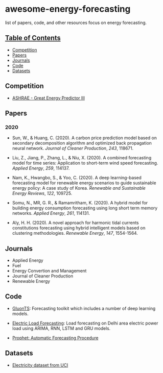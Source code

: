 # awesome-energy-forecasting
list of papers, code, and other resources focus on energy forecasting. 

## [Table of Contents]()

* [Competition](#ompetition)
* [Papers](#Papers)
* [Journals](#Journals)
* [Code](#Code)
* [Datasets](#Datasets)





## Competition

* [ASHRAE - Great Energy Predictor III](https://www.kaggle.com/c/ashrae-energy-prediction)




## Papers

### 2020


- Sun, W., & Huang, C. (2020). A carbon price prediction model based on secondary decomposition algorithm and optimized back propagation neural network. *Journal of Cleaner Production*, *243*, 118671.

- Liu, Z., Jiang, P., Zhang, L., & Niu, X. (2020). A combined forecasting model for time series: Application to short-term wind speed forecasting. *Applied Energy*, *259*, 114137.

- Nam, K., Hwangbo, S., & Yoo, C. (2020). A deep learning-based forecasting model for renewable energy scenarios to guide sustainable energy policy: A case study of Korea. *Renewable and Sustainable Energy Reviews*, *122*, 109725.

- Somu, N., MR, G. R., & Ramamritham, K. (2020). A hybrid model for building energy consumption forecasting using long short term memory networks. *Applied Energy*, *261*, 114131.

- Aly, H. H. (2020). A novel approach for harmonic tidal currents constitutions forecasting using hybrid intelligent models based on clustering methodologies. *Renewable Energy*, *147*, 1554-1564.


## Journals

* Applied Energy
* Fuel
* Energy Convertion and Management
* Journal of Cleaner Production
* Renewable Energy




## Code

- [GluonTS](https://github.com/awslabs/gluon-ts): Forecasting toolkit which includes a number of deep learning models.

- [Electric Load Forecasting](https://github.com/pyaf/load_forecasting): Load forecasting on Delhi area electric power load using ARIMA, RNN, LSTM and GRU models.

- [Prophet: Automatic Forecasting Procedure](https://github.com/facebook/prophet)




## Datasets


- [Electricity dataset from UCI](https://archive.ics.uci.edu/ml/datasets/ElectricityLoadDiagrams20112014)





